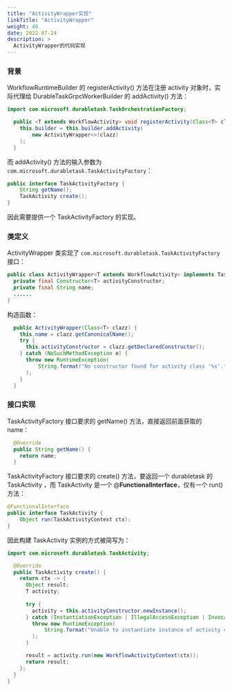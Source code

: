 ```yaml
---
title: "ActivityWrapper实现"
linkTitle: "ActivityWrapper"
weight: 40
date: 2022-07-24
description: >
  ActivityWrapper的代码实现
---
```




### 背景

WorkflowRuntimeBuilder 的 registerActivity() 方法在注册 activity 对象时，实际代理给 DurableTaskGrpcWorkerBuilder 的 addActivity() 方法：

```java
import com.microsoft.durabletask.TaskOrchestrationFactory;  

  public <T extends WorkflowActivity> void registerActivity(Class<T> clazz) {
    this.builder = this.builder.addActivity(
        new ActivityWrapper<>(clazz)
    );
  }
```

而 addActivity() 方法的输入参数为 `com.microsoft.durabletask.TaskActivityFactory`：

```java
public interface TaskActivityFactory {
    String getName();
    TaskActivity create();
}
```

因此需要提供一个 TaskActivityFactory 的实现。

### 类定义

ActivityWrapper 类实现了 `com.microsoft.durabletask.TaskActivityFactory` 接口：

```java
public class ActivityWrapper<T extends WorkflowActivity> implements TaskActivityFactory {
  private final Constructor<T> activityConstructor;
  private final String name;
  ......  
}
```

构造函数：

```java
  public ActivityWrapper(Class<T> clazz) {
    this.name = clazz.getCanonicalName();
    try {
      this.activityConstructor = clazz.getDeclaredConstructor();
    } catch (NoSuchMethodException e) {
      throw new RuntimeException(
          String.format("No constructor found for activity class '%s'.", this.name), e
      );
    }
  }
```

### 接口实现

TaskActivityFactory 接口要求的 getName() 方法，直接返回前面获取的 name：

```java
  @Override
  public String getName() {
    return name;
  }
```

TaskActivityFactory 接口要求的 create() 方法，要返回一个 durabletask 的 TaskActivity ，而 TaskActivity 是一个 @**FunctionalInterface**，仅有一个 run() 方法：

```java
@FunctionalInterface
public interface TaskActivity {
    Object run(TaskActivityContext ctx);
}
```

因此构建 TaskActivity 实例的方式被简写为：

```java
import com.microsoft.durabletask.TaskActivity;

  @Override
  public TaskActivity create() {
    return ctx -> {
      Object result;
      T activity;
      
      try {
        activity = this.activityConstructor.newInstance();
      } catch (InstantiationException | IllegalAccessException | InvocationTargetException e) {
        throw new RuntimeException(
            String.format("Unable to instantiate instance of activity class '%s'", this.name), e
        );
      }

      result = activity.run(new WorkflowActivityContext(ctx));
      return result;
    };
  }
}
```

